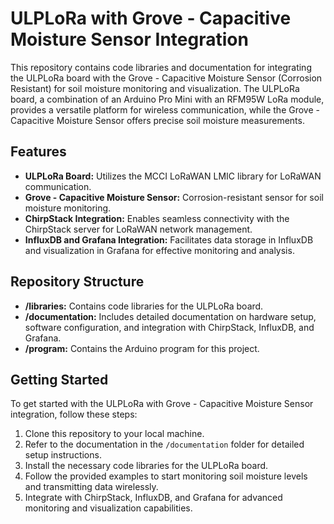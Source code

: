 # ULPLoRa with Grove - Capacitive Moisture Sensor Integration

This repository contains code libraries and documentation for integrating the ULPLoRa board with the Grove - Capacitive Moisture Sensor (Corrosion Resistant) for soil moisture monitoring and visualization. The ULPLoRa board, a combination of an Arduino Pro Mini with an RFM95W LoRa module, provides a versatile platform for wireless communication, while the Grove - Capacitive Moisture Sensor offers precise soil moisture measurements.

## Features

- **ULPLoRa Board:** Utilizes the MCCI LoRaWAN LMIC library for LoRaWAN communication.
- **Grove - Capacitive Moisture Sensor:** Corrosion-resistant sensor for soil moisture monitoring.
- **ChirpStack Integration:** Enables seamless connectivity with the ChirpStack server for LoRaWAN network management.
- **InfluxDB and Grafana Integration:** Facilitates data storage in InfluxDB and visualization in Grafana for effective monitoring and analysis.

## Repository Structure

- **/libraries:** Contains code libraries for the ULPLoRa board.
- **/documentation:** Includes detailed documentation on hardware setup, software configuration, and integration with ChirpStack, InfluxDB, and Grafana.
- **/program:** Contains the Arduino program for this project.

## Getting Started

To get started with the ULPLoRa with Grove - Capacitive Moisture Sensor integration, follow these steps:

1. Clone this repository to your local machine.
2. Refer to the documentation in the `/documentation` folder for detailed setup instructions.
3. Install the necessary code libraries for the ULPLoRa board.
4. Follow the provided examples to start monitoring soil moisture levels and transmitting data wirelessly.
5. Integrate with ChirpStack, InfluxDB, and Grafana for advanced monitoring and visualization capabilities.
